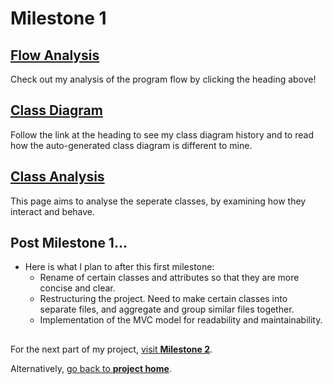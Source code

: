 # Milestone 1

## [Flow Analysis](flow_analysis.md)

Check out my analysis of the program flow by clicking the heading above!

## [Class Diagram](class_diagram_analysis.md)

Follow the link at the heading to see my class diagram history and to read how the auto-generated class diagram 
is different to mine.

## [Class Analysis](class_analysis.md)

This page aims to analyse the seperate classes, by examining how they interact and behave. 

## Post Milestone 1...
- Here is what I plan to after this first milestone:
  - Rename of certain classes and attributes so that they are more concise and clear.
  - Restructuring the project. Need to make certain classes into separate files, and aggregate 
  and group similar files together.
  - Implementation of the MVC model for readability and maintainability.

##

For the next part of my project, [visit **Milestone 2**](../milestone2/milestone2.md).

Alternatively, [go back to **project home**](../README.md). 
